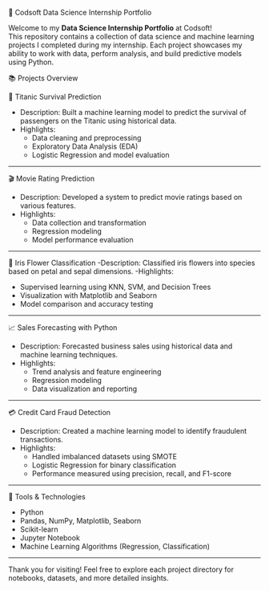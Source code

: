 💼 Codsoft Data Science Internship Portfolio

Welcome to my **Data Science Internship Portfolio** at Codsoft!  
This repository contains a collection of data science and machine learning projects I completed during my internship. Each project showcases my ability to work with data, perform analysis, and build predictive models using Python.

📚 Projects Overview

🚢 Titanic Survival Prediction
- Description: Built a machine learning model to predict the survival of passengers on the Titanic using historical data.
- Highlights:
  - Data cleaning and preprocessing
  - Exploratory Data Analysis (EDA)
  - Logistic Regression and model evaluation

---

 🎬 Movie Rating Prediction
- Description: Developed a system to predict movie ratings based on various features.
- Highlights:
  - Data collection and transformation
  - Regression modeling
  - Model performance evaluation

---

🌸 Iris Flower Classification
-Description: Classified iris flowers into species based on petal and sepal dimensions.
-Highlights:
  - Supervised learning using KNN, SVM, and Decision Trees
  - Visualization with Matplotlib and Seaborn
  - Model comparison and accuracy testing

---

📈 Sales Forecasting with Python
- Description: Forecasted business sales using historical data and machine learning techniques.
- Highlights:
  - Trend analysis and feature engineering
  - Regression modeling
  - Data visualization and reporting

---

 💳 Credit Card Fraud Detection
- Description: Created a machine learning model to identify fraudulent transactions.
- Highlights:
  - Handled imbalanced datasets using SMOTE
  - Logistic Regression for binary classification
  - Performance measured using precision, recall, and F1-score

---

🔧 Tools & Technologies
- Python
- Pandas, NumPy, Matplotlib, Seaborn
- Scikit-learn
- Jupyter Notebook
- Machine Learning Algorithms (Regression, Classification)

---

Thank you for visiting! Feel free to explore each project directory for notebooks, datasets, and more detailed insights.
